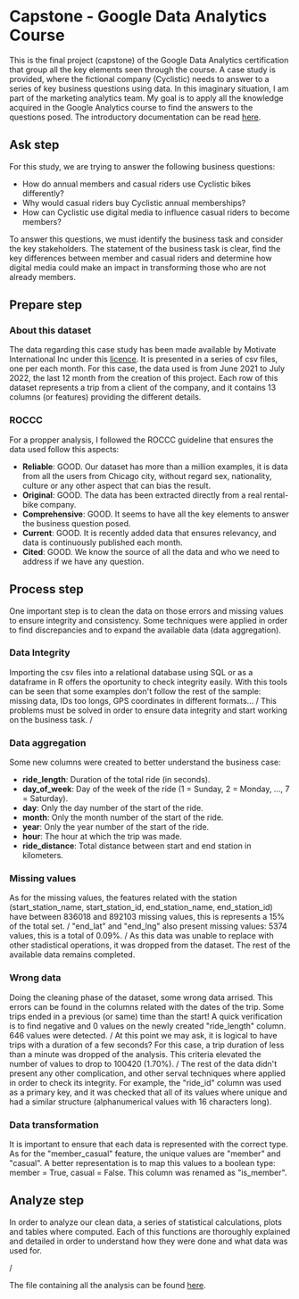 # Capstone - Google Data Analytics Course
This is the final project (capstone) of the Google Data Analytics certification that group all the key elements seen through the course. A case study is provided, where the fictional company (Cyclistic) needs to answer to a series of key business questions using data. In this imaginary situation, I am part of the marketing analytics team. My goal is to apply all the knowledge acquired in the Google Analytics course to find the answers to the questions posed. The introductory documentation can be read [here](/docs/case_study_definition.md).

## Ask step

For this study, we are trying to answer the following business questions:
* How do annual members and casual riders use Cyclistic bikes differently?
* Why would casual riders buy Cyclistic annual memberships?
* How can Cyclistic use digital media to influence casual riders to become members?

To answer this questions, we must identify the business task and consider the key stakeholders.
The statement of the business task is clear, find the key differences between member and casual riders and determine how digital media could make an impact in transforming those who are not already members.

## Prepare step

### About this dataset
The data regarding this case study has been made available by Motivate International Inc under this [licence](https://ride.divvybikes.com/data-license-agreement). It is presented in a series of csv files, one per each month. For this case, the data used is from June 2021 to July 2022, the last 12 month from the creation of this project. Each row of this dataset represents a trip from a client of the company, and it contains 13 columns (or features) providing the different details.

### ROCCC  
For a propper analysis, I followed the ROCCC guideline that ensures the data used follow this aspects:

* **Reliable**: GOOD. Our dataset has more than a million examples, it is data from all the users from Chicago city, without regard sex, nationality, culture or any other aspect that can bias the result.
* **Original**: GOOD. The data has been extracted directly from a real rental-bike company.
* **Comprehensive**: GOOD. It seems to have all the key elements to answer the business question posed.
* **Current**: GOOD. It is recently added data that ensures relevancy, and data is continuously published each month.
* **Cited**: GOOD. We know the source of all the data and who we need to address if we have any question.



## Process step
One important step is to clean the data on those errors and missing values to ensure integrity and consistency. Some techniques were applied in order to find discrepancies and to expand the available data (data aggregation).  

### Data Integrity
Importing the csv files into a relational database using SQL or as a dataframe in R offers the oportunity to check integrity easily. With this tools can be seen that some examples don't follow the rest of the sample: missing data, IDs too longs, GPS coordinates in different formats...
/
This problems must be solved in order to ensure data integrity and start working on the business task.
/


### Data aggregation
Some new columns were created to better understand the business case:
* **ride_length**: Duration of the total ride (in seconds).
* **day_of_week**: Day of the week of the ride (1 = Sunday, 2 = Monday, ..., 7 = Saturday).
* **day**: Only the day number of the start of the ride.
* **month**: Only the month number of the start of the ride.
* **year**: Only the year number of the start of the ride.
* **hour**: The hour at which the trip was made.
* **ride_distance**: Total distance between start and end station in kilometers.



### Missing values
As for the missing values, the features related with the station (start_station_name, start_station_id, end_station_name, end_station_id) have between 836018 and 892103 missing values, this is represents a 15% of the total set.
/
"end_lat" and "end_lng" also present missing values: 5374 values, this is a total of 0.09%. 
/
As this data was unable to replace with other stadistical operations, it was dropped from the dataset.
The rest of the available data remains completed.


### Wrong data

Doing the cleaning phase of the dataset, some wrong data arrised. This errors can be found in the columns related with the dates of the trip. Some trips ended in a previous (or same) time than the start! A quick verification is to find negative and 0 values on the newly created "ride_length" column. 646 values were detected.
/
At this point we may ask, it is logical to have trips with a duration of a few seconds? For this case, a trip duration of less than a minute was dropped of the analysis. This criteria elevated the number of values to drop to 100420 (1.70%).
/
The rest of the data didn't present any other complication, and other serval techniques where applied in order to check its integrity. For example, the "ride_id" column was used as a primary key, and it was checked that all of its values where unique and had a similar structure (alphanumerical values with 16 characters long).

### Data transformation

It is important to ensure that each data is represented with the correct type. As for the "member_casual" feature, the unique values are "member" and "casual". A better representation is to map this values to a boolean type: member = True, casual = False. This column was renamed as "is_member".


## Analyze step

In order to analyze our clean data, a series of statistical calculations, plots and tables where computed. Each of this functions are thoroughly explained and detailed in order to understand how they were done and what data was used for. 

/

The file containing all the analysis can be found [here](/analysis.html).

